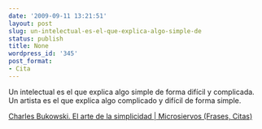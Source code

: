 ```yaml
---
date: '2009-09-11 13:21:51'
layout: post
slug: un-intelectual-es-el-que-explica-algo-simple-de
status: publish
title: None
wordpress_id: '345'
post_format:
- Cita
---
```


Un intelectual es el que explica algo simple de forma difícil y complicada. Un artista es el que explica algo complicado y difícil de forma simple.

[ ](http://www.microsiervos.com/archivo/frases-citas/arte-simplicidad.html)[Charles Bukowski. ](http://es.wikipedia.org/wiki/Charles_Bukowski)[El arte de la simplicidad | Microsiervos (Frases, Citas)](http://www.microsiervos.com/archivo/frases-citas/arte-simplicidad.html)
